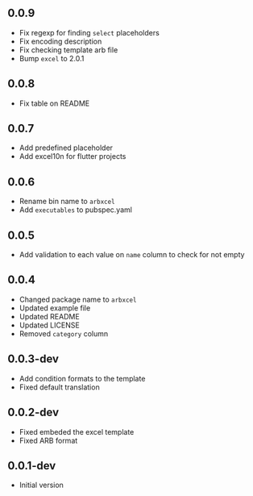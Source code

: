 ## 0.0.9

- Fix regexp for finding `select` placeholders
- Fix encoding description
- Fix checking template arb file
- Bump `excel` to 2.0.1

## 0.0.8

- Fix table on README

## 0.0.7

- Add predefined placeholder
- Add excel10n for flutter projects

## 0.0.6

- Rename bin name to `arbxcel`
- Add `executables` to pubspec.yaml

## 0.0.5

- Add validation to each value on `name` column to check for not empty

## 0.0.4

- Changed package name to `arbxcel`
- Updated example file
- Updated README
- Updated LICENSE
- Removed `category` column

## 0.0.3-dev

- Add condition formats to the template
- Fixed default translation

## 0.0.2-dev

- Fixed embeded the excel template
- Fixed ARB format

## 0.0.1-dev

- Initial version
